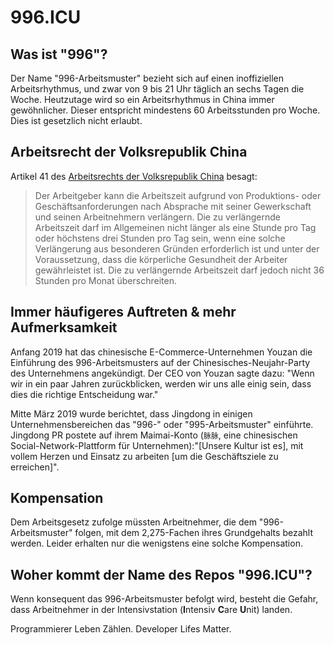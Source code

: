 996.ICU
===

## Was ist "996"?
Der Name "996-Arbeitsmuster" bezieht sich auf einen inoffiziellen Arbeitsrhythmus, und zwar von 9 bis 21 Uhr täglich an sechs Tagen die Woche. Heutzutage wird so ein Arbeitsrhythmus in China immer gewöhnlicher. Dieser entspricht mindestens 60 Arbeitsstunden pro Woche. Dies ist gesetzlich nicht erlaubt.


## Arbeitsrecht der Volksrepublik China
Artikel 41 des [Arbeitsrechts der Volksrepublik China](http://www.china.org.cn/living_in_china/abc/2009-07/15/content_18140508.htm) besagt:

> Der Arbeitgeber kann die Arbeitszeit aufgrund von Produktions- oder Geschäftsanforderungen nach Absprache mit seiner Gewerkschaft und seinen Arbeitnehmern verlängern. Die zu verlängernde Arbeitszeit darf im Allgemeinen nicht länger als eine Stunde pro Tag oder höchstens drei Stunden pro Tag sein, wenn eine solche Verlängerung aus besonderen Gründen erforderlich ist und unter der Voraussetzung, dass die körperliche Gesundheit der Arbeiter gewährleistet ist. Die zu verlängernde Arbeitszeit darf jedoch nicht 36 Stunden pro Monat überschreiten.

## Immer häufigeres Auftreten & mehr Aufmerksamkeit

Anfang 2019 hat das chinesische E-Commerce-Unternehmen Youzan die Einführung des 996-Arbeitsmusters auf der Chinesisches-Neujahr-Party des Unternehmens angekündigt. Der CEO von Youzan sagte dazu: "Wenn wir in ein paar Jahren zurückblicken, werden wir uns alle einig sein, dass dies die richtige Entscheidung war."

Mitte März 2019 wurde berichtet, dass Jingdong in einigen Unternehmensbereichen das "996-" oder "995-Arbeitsmuster" einführte. Jingdong PR postete auf ihrem Maimai-Konto (`脉脉`, eine chinesischen Social-Network-Plattform für Unternehmen):"[Unsere Kultur ist es], mit vollem Herzen und Einsatz zu arbeiten [um die Geschäftsziele zu erreichen]".

## Kompensation

Dem Arbeitsgesetz zufolge müssten Arbeitnehmer, die dem "996-Arbeitsmuster" folgen, mit dem 2,275-Fachen ihres Grundgehalts bezahlt werden. Leider erhalten nur die wenigstens eine solche Kompensation.

## Woher kommt der Name des Repos "996.ICU"?

Wenn konsequent das 996-Arbeitsmuster befolgt wird, besteht die Gefahr, dass Arbeitnehmer in der Intensivstation (**I**ntensiv **C**are **U**nit) landen.

Programmierer Leben Zählen.
Developer Lifes Matter.
